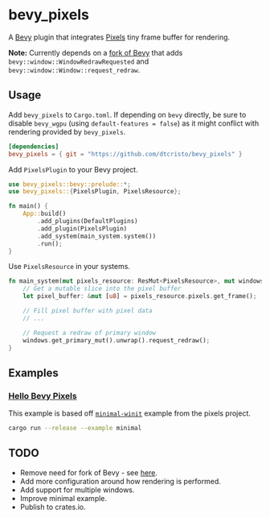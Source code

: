 # bevy_pixels

A [Bevy](https://github.com/bevyengine/bevy) plugin that integrates [Pixels](https://github.com/parasyte/pixels) tiny frame buffer for rendering.

**Note:** Currently depends on a [fork of Bevy](https://github.com/dtcristo/bevy) that adds `bevy::window::WindowRedrawRequested` and `bevy::window::Window::request_redraw`.

## Usage

Add `bevy_pixels` to `Cargo.toml`. If depending on `bevy` directly, be sure to disable `bevy_wgpu` (using `default-features = false`) as it might conflict with rendering provided by `bevy_pixels`.

```toml
[dependencies]
bevy_pixels = { git = "https://github.com/dtcristo/bevy_pixels" }
```

Add `PixelsPlugin` to your Bevy project.

```rust
use bevy_pixels::bevy::prelude::*;
use bevy_pixels::{PixelsPlugin, PixelsResource};

fn main() {
    App::build()
        .add_plugins(DefaultPlugins)
        .add_plugin(PixelsPlugin)
        .add_system(main_system.system())
        .run();
}
```

Use `PixelsResource` in your systems.

```rust
fn main_system(mut pixels_resource: ResMut<PixelsResource>, mut windows: ResMut<Windows>) {
    // Get a mutable slice into the pixel buffer
    let pixel_buffer: &mut [u8] = pixels_resource.pixels.get_frame();

    // Fill pixel buffer with pixel data
    // ...

    // Request a redraw of primary window
    windows.get_primary_mut().unwrap().request_redraw();
}
```

## Examples

### [Hello Bevy Pixels](https://github.com/dtcristo/bevy_pixels/blob/main/examples/minimal.rs)

This example is based off [`minimal-winit`](https://github.com/parasyte/pixels/tree/master/examples/minimal-winit) example from the pixels project.

```sh
cargo run --release --example minimal
```

## TODO

- Remove need for fork of Bevy - see [here](https://github.com/bevyengine/bevy/pull/1445).
- Add more configuration around how rendering is performed.
- Add support for multiple windows.
- Improve minimal example.
- Publish to crates.io.
